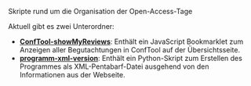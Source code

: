 Skripte rund um die Organisation der Open-Access-Tage

Aktuell gibt es zwei Unterordner:
* **[ConfTool-showMyReviews](ConfTool-showMyReviews)**: Enthält ein JavaScript Bookmarklet zum Anzeigen aller Begutachtungen in ConfTool auf der Übersichtsseite.
* **[programm-xml-version](programm-xml-version)**: Enthält ein Python-Skript zum Erstellen des Programmes als XML-Pentabarf-Datei ausgehend von den Informationen aus der Webseite.

